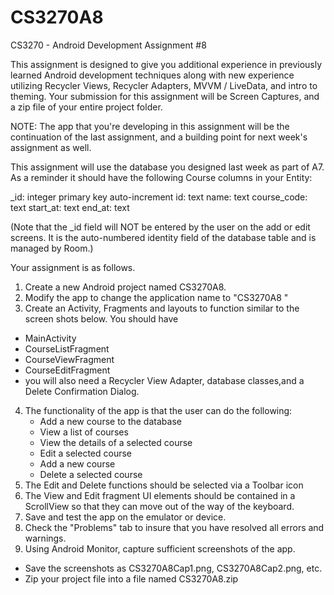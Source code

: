 # CS3270A8
CS3270 - Android Development  Assignment #8

This assignment is designed to give you additional experience in previously learned Android development techniques along with new experience utilizing Recycler Views, Recycler Adapters, MVVM / LiveData, and intro to theming.
Your submission for this assignment will be Screen Captures, and a zip file of your entire project folder.

NOTE: The app that you're developing in this assignment will be the continuation of the last assignment, and a building point for next week's assignment as well.


This assignment will use the database you designed last week as part of A7. As a reminder it should have the following Course columns in your Entity:

_id: integer primary key auto-increment
id: text
name: text
course_code: text
start_at: text
end_at: text

(Note that the _id field will NOT be entered by the user on the add or edit screens.  It is the auto-numbered identity field of the database table and is managed by Room.)

Your assignment is as follows.

1. Create a new Android project named CS3270A8.
2. Modify the app to change the application name to "CS3270A8 <Your Name>"
3. Create an Activity, Fragments and layouts to function similar to the screen shots below.
You should have
- MainActivity
- CourseListFragment
- CourseViewFragment
- CourseEditFragment
- you will also need a Recycler View Adapter, database classes,and a Delete Confirmation Dialog.
4. The functionality of the app is that the user can do the following:
   -   Add a new course to the database
   -   View a list of courses
   -   View the details of a selected course
   -   Edit a selected course
   -   Add a new course
   -   Delete a selected course
5. The Edit and Delete functions should be selected via a Toolbar icon
6. The View and Edit fragment UI elements should be contained in a ScrollView so that they can move out of the way of the keyboard.
7. Save and test the app on the emulator or device.
8. Check the "Problems" tab to insure that you have resolved all errors and warnings.
9. Using Android Monitor, capture sufficient screenshots of the app.
  - Save the screenshots as CS3270A8Cap1.png, CS3270A8Cap2.png, etc.
 - Zip your project file into a file named CS3270A8.zip

